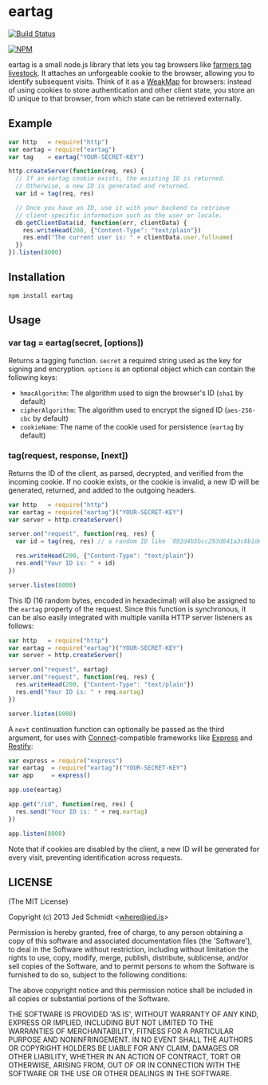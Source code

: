 eartag
======

[![Build Status](https://travis-ci.org/jed/eartag.png?branch=master)](https://travis-ci.org/jed/eartag)

[![NPM](https://nodei.co/npm/eartag.png)](https://nodei.co/npm/eartag/)

eartag is a small node.js library that lets you tag browsers like [farmers tag livestock](http://en.wikipedia.org/wiki/Ear_tag). It attaches an unforgeable cookie to the browser, allowing you to identify subsequent visits. Think of it as a [WeakMap](https://developer.mozilla.org/en-US/docs/Web/JavaScript/Reference/Global_Objects/WeakMap) for browsers: instead of using cookies to store authentication and other client state, you store an ID unique to that browser, from which state can be retrieved externally.

Example
-------

```javascript
var http   = require("http")
var eartag = require("eartag")
var tag    = eartag("YOUR-SECRET-KEY")

http.createServer(function(req, res) {
  // If an eartag cookie exists, the existing ID is returned.
  // Otherwise, a new ID is generated and returned.
  var id = tag(req, res)

  // Once you have an ID, use it with your backend to retrieve
  // client-specific information such as the user or locale.
  db.getClientData(id, function(err, clientData) {
    res.writeHead(200, {"Content-Type": "text/plain"})
    res.end("The current user is: " + clientData.user.fullname)
  })
}).listen(8000)
```

Installation
------------

    npm install eartag

Usage
-----

### var tag = eartag(secret, [options])

Returns a tagging function. `secret` a required string used as the key for signing and encryption. `options` is an optional object which can contain the following keys:

- `hmacAlgorithm`: The algorithm used to sign the browser's ID (`sha1` by default)
- `cipherAlgorithm`: The algorithm used to encrypt the signed ID (`aes-256-cbc` by default)
- `cookieName`: The name of the cookie used for persistence (`eartag` by default)

### tag(request, response, [next])

Returns the ID of the client, as parsed, decrypted, and verified from the incoming cookie. If no cookie exists, or the cookie is invalid, a new ID will be generated, returned, and added to the outgoing headers.

```javascript
var http   = require("http")
var eartag = require("eartag")("YOUR-SECRET-KEY")
var server = http.createServer()

server.on("request", function(req, res) {
  var id = tag(req, res) // a random ID like `092d4b5bcc293d641a3c8b1d6d58d36d`

  res.writeHead(200, {"Content-Type": "text/plain"})
  res.end("Your ID is: " + id)
})

server.listen(8000)
```

This ID (16 random bytes, encoded in hexadecimal) will also be assigned to the `eartag` property of the request. Since this function is synchronous, it can be also easily integrated with multiple vanilla HTTP server listeners as follows:

```javascript
var http   = require("http")
var eartag = require("eartag")("YOUR-SECRET-KEY")
var server = http.createServer()

server.on("request", eartag)
server.on("request", function(req, res) {
  res.writeHead(200, {"Content-Type": "text/plain"})
  res.end("Your ID is: " + req.eartag)
})

server.listen(8000)
```

A `next` continuation function can optionally be passed as the third argument, for uses with [Connect](https://github.com/senchalabs/connect)-compatible frameworks like [Express](http://expressjs.com/) and [Restify](https://github.com/mcavage/node-restify):

```javascript
var express = require("express")
var eartag  = require("eartag")("YOUR-SECRET-KEY")
var app     = express()

app.use(eartag)

app.get("/id", function(req, res) {
  res.send("Your ID is: " + req.eartag)
})

app.listen(8000)
```

Note that if cookies are disabled by the client, a new ID will be generated for every visit, preventing identification across requests.

LICENSE
-------

(The MIT License)

Copyright (c) 2013 Jed Schmidt &lt;where@jed.is&gt;

Permission is hereby granted, free of charge, to any person obtaining
a copy of this software and associated documentation files (the
'Software'), to deal in the Software without restriction, including
without limitation the rights to use, copy, modify, merge, publish,
distribute, sublicense, and/or sell copies of the Software, and to
permit persons to whom the Software is furnished to do so, subject to
the following conditions:

The above copyright notice and this permission notice shall be
included in all copies or substantial portions of the Software.

THE SOFTWARE IS PROVIDED 'AS IS', WITHOUT WARRANTY OF ANY KIND,
EXPRESS OR IMPLIED, INCLUDING BUT NOT LIMITED TO THE WARRANTIES OF
MERCHANTABILITY, FITNESS FOR A PARTICULAR PURPOSE AND NONINFRINGEMENT.
IN NO EVENT SHALL THE AUTHORS OR COPYRIGHT HOLDERS BE LIABLE FOR ANY
CLAIM, DAMAGES OR OTHER LIABILITY, WHETHER IN AN ACTION OF CONTRACT,
TORT OR OTHERWISE, ARISING FROM, OUT OF OR IN CONNECTION WITH THE
SOFTWARE OR THE USE OR OTHER DEALINGS IN THE SOFTWARE.

